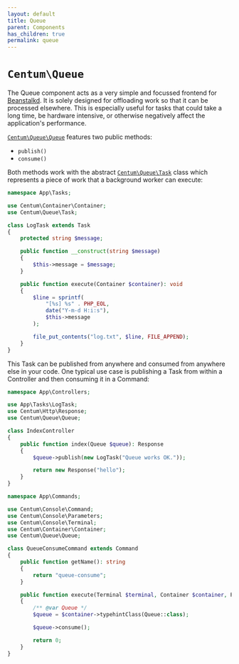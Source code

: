 ```yaml
---
layout: default
title: Queue
parent: Components
has_children: true
permalink: queue
---
```




# `Centum\Queue`

The Queue component acts as a very simple and focussed frontend for [Beanstalkd](https://beanstalkd.github.io/).
It is solely designed for offloading work so that it can be processed elsewhere.
This is especially useful for tasks that could take a long time, be hardware intensive, or otherwise negatively affect the application's performance.

[`Centum\Queue\Queue`](https://github.com/SidRoberts/centum/tree/development/src/Queue/Queue.php) features two public methods:

* `publish()`
* `consume()`

Both methods work with the abstract [`Centum\Queue\Task`](https://github.com/SidRoberts/centum/tree/development/src/Queue/Task.php) class which represents a piece of work that a background worker can execute:

```php
namespace App\Tasks;

use Centum\Container\Container;
use Centum\Queue\Task;

class LogTask extends Task
{
    protected string $message;

    public function __construct(string $message)
    {
        $this->message = $message;
    }

    public function execute(Container $container): void
    {
        $line = sprintf(
            "[%s] %s" . PHP_EOL,
            date("Y-m-d H:i:s"),
            $this->message
        );

        file_put_contents("log.txt", $line, FILE_APPEND);
    }
}
```

This Task can be published from anywhere and consumed from anywhere else in your code.
One typical use case is publishing a Task from within a Controller and then consuming it in a Command:

```php
namespace App\Controllers;

use App\Tasks\LogTask;
use Centum\Http\Response;
use Centum\Queue\Queue;

class IndexController
{
    public function index(Queue $queue): Response
    {
        $queue->publish(new LogTask("Queue works OK."));

        return new Response("hello");
    }
}
```

```php
namespace App\Commands;

use Centum\Console\Command;
use Centum\Console\Parameters;
use Centum\Console\Terminal;
use Centum\Container\Container;
use Centum\Queue\Queue;

class QueueConsumeCommand extends Command
{
    public function getName(): string
    {
        return "queue-consume";
    }

    public function execute(Terminal $terminal, Container $container, Parameters $parameters): int
    {
        /** @var Queue */
        $queue = $container->typehintClass(Queue::class);

        $queue->consume();

        return 0;
    }
}
```
